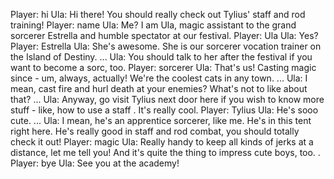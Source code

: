 Player: hi
Ula: Hi there! You should really check out Tylius' staff and rod training!
Player: name
Ula: Me? <giggles> I am Ula, magic assistant to the grand sorcerer Estrella and humble spectator at our festival.
Player: Ula
Ula: Yes? <giggles>
Player: Estrella
Ula: She's awesome. She is our sorcerer vocation trainer on the Island of Destiny. ...
Ula: You should talk to her after the festival if you want to become a sorc, too.
Player: sorcerer
Ula: That's us! Casting magic since - um, always, actually! We're the coolest cats in any town. ...
Ula: I mean, cast fire and hurl death at your enemies? What's not to like about that? ...
Ula: Anyway, go visit Tylius next door here if you wish to know more stuff - like, how to use a staff <giggles>. It's really cool.
Player: Tylius
Ula: He's sooo cute. <blushes> ...
Ula: I mean, he's an apprentice sorcerer, like me. He's in this tent right here. He's really good in staff and rod combat, you should totally check it out!
Player: magic
Ula: Really handy to keep all kinds of jerks at a distance, let me tell you! And it's quite the thing to impress cute boys, too. <giggles>.
Player: bye
Ula: See you at the academy!